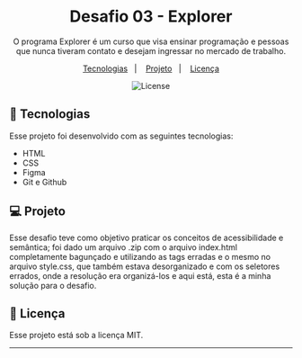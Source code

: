 <h1 align="center"> Desafio 03 - Explorer </h1>

<p align="center">
O programa Explorer é um curso que visa ensinar programação e pessoas que nunca tiveram contato e desejam ingressar no mercado de trabalho. 
</br>

<p align="center">
  <a href="#-tecnologias">Tecnologias</a>&nbsp;&nbsp;&nbsp;|&nbsp;&nbsp;&nbsp;
  <a href="#-projeto">Projeto</a>&nbsp;&nbsp;&nbsp;|&nbsp;&nbsp;&nbsp;
  <a href="#memo-licença">Licença</a>
</p>

<p align="center">
  <img alt="License" src="https://img.shields.io/static/v1?label=license&message=MIT&color=blueviolet">
</p>

## 🚀 Tecnologias

Esse projeto foi desenvolvido com as seguintes tecnologias:

- HTML
- CSS
- Figma
- Git e Github

## 💻 Projeto

Esse desafio teve como objetivo praticar os conceitos de acessibilidade e semântica; foi dado um arquivo .zip com o arquivo index.html completamente bagunçado e utilizando as tags erradas e o mesmo no arquivo style.css, que também estava desorganizado e com os seletores errados, onde a resolução era organizá-los e aqui está, esta é a minha solução para o desafio.

## :memo: Licença

Esse projeto está sob a licença MIT.

---
